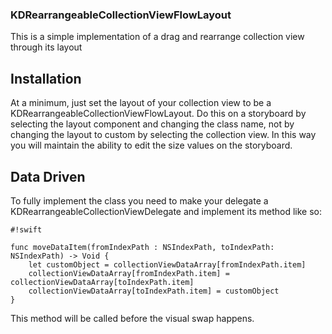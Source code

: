 ### KDRearrangeableCollectionViewFlowLayout ###

This is a simple implementation of a drag and rearrange collection view through its layout

## Installation ##

At a minimum, just set the layout of your collection view to be a KDRearrangeableCollectionViewFlowLayout. Do this on a storyboard by selecting the layout component and changing the class name, not by changing the layout to custom by selecting the collection view. In this way you will maintain the ability to edit the size values on the storyboard.

## Data Driven ##

To fully implement the class you need to make your delegate a KDRearrangeableCollectionViewDelegate and implement its method like so:

```
#!swift

func moveDataItem(fromIndexPath : NSIndexPath, toIndexPath: NSIndexPath) -> Void {
    let customObject = collectionViewDataArray[fromIndexPath.item]
    collectionViewDataArray[fromIndexPath.item] = collectionViewDataArray[toIndexPath.item]
    collectionViewDataArray[toIndexPath.item] = customObject
}
```

This method will be called before the visual swap happens.